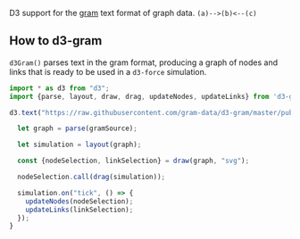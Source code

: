 D3 support for the [gram](http://gram-data.github.io) text format of graph data. `(a)-->(b)<--(c)`

## How to d3-gram

`d3Gram()` parses text in the gram format, producing a graph of nodes and links that is
ready to be used in a `d3-force` simulation.

``` TypeScript
import * as d3 from "d3";
import {parse, layout, draw, drag, updateNodes, updateLinks} from 'd3-gram';

d3.text("https://raw.githubusercontent.com/gram-data/d3-gram/master/public/miserables.gram").then( gramSource => {

  let graph = parse(gramSource);

  let simulation = layout(graph);

  const {nodeSelection, linkSelection} = draw(graph, "svg");

  nodeSelection.call(drag(simulation));

  simulation.on("tick", () => {
    updateNodes(nodeSelection);
    updateLinks(linkSelection);
  });
}
```